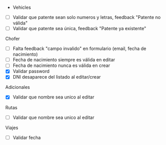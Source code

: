 - Vehicles
 - [ ] Validar que patente sean solo numeros y letras, feedback "Patente no válida"
 - [ ] Validar que patente sea única, feedback "Patente ya existente"

 Chofer
 - [ ] Falta feedback "campo invalido" en formulario (email, fecha de nacimiento) 
 - [ ] Fecha de nacimiento siempre es válida en editar
 - [ ] Fecha de nacimiento nunca es válida en crear
 - [x] Validar password
 - [x] DNI desaparece del listado al editar/crear

 Adicionales
  - [x] Validar que nombre sea unico al editar

  Rutas
  - [ ] Validar que nombre sea unico al editar

  Viajes
  - [ ] Validar fecha
